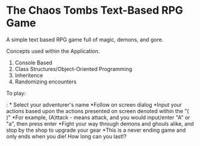 # The Chaos Tombs Text-Based RPG Game

A simple text based RPG game full of magic, demons, and gore.

Concepts used within the Application.

1. Console Based
2. Class Structures/Object-Oriented Programming
3. Inheritence 
4. Randomizing encounters

To play:

: * Select your adventurer's name
*Follow on screen dialog
*Input your actions based upon the actions presented on screen denoted within the "( )"
    *For example, (A)ttack - means attack, and you would input/enter "A" or "a", then press enter
*Fight your way through demons and ghouls alike, and stop by the shop to upgrade your gear
*This is a never ending game and only ends when you die! How long can you last!?
